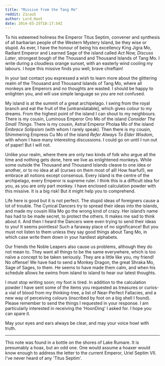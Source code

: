 ```yaml
---
title: "Missive from the Tang Mo"
reddit: 21cau5
author: Lord_Hoot
date: 2014-03-25T18:17:54Z
---
```


To his esteemed holiness the Emperor Titus Septim, convener and synthesis of all barbarian people of the Western Mystery Island, be they wise or stupid. As ever, I have the honour of being his excellency King Jigra Mo, Radiant Emperor and Learned Sage of the island called *Act Now, Discuss Later*, strongest bough of the Thousand and Thousand Islands of Tang Mo. I write during a cloudless orange sunset, with an easterly wind cooling my labours. I hope this missive finds you well, brave chieftain!

In your last contact you expressed a wish to learn more about the glittering realm of the Thousand and Thousand Islands of Tang Mo, where all monkeys are Emperors and no thoughts are wasted. I should be happy to enlighten you, and will use simple language so you are not confused.

My island is at the summit of a great archipelago. I swing from the royal branch and eat the fruit of the [untranslatable], which gives colour to my dreams. From the highest point of the island I can shout to my neighbours. There is my cousin, Luminous Emperor Oro Mo of the island *Consider The Small Things*. There is my cousin, Astral Emperor Pholaa Mo of the island *Embrace Solipsism* (with whom I rarely speak). Then there is my cousin, Shimmering Empress Cu Mo of the island *Refer Always To Elder Wisdom*, with whom I have many interesting discussions. I could go on until I run out of paper! But I will not.

Unlike your realm, where there are only two kinds of folk who argue all the time and nothing gets done, here we live as enlightened monkeys. While some outside the Thousand and Thousand Islands cleave to one idea or another, or to no idea at all (curses on them most of all! How fearful!), we embrace all notions except consensus. Every island is the centre of the archipelago, every Emperor is supreme ruler. I think this is a difficult idea for you, as you are only part monkey. I have enclosed calculation powder with this missive. It is a big risk! But it might help you to comprehend.

Life here is good but it is not perfect. The stupid ideas of foreigners cause a lot of trouble. The Cynical Dancers try to spread their ideas into the islands, and made my cousin Ililia Mo go the wrong kind of crazy. Her island’s name has had to be made secret, to protect the others. It makes me sad to think about it. And then I heard the Dancers were even trying to send their ideas to you! It seems pointless! Such a faraway place of no significance! But you must not listen to them unless they say good things about Tang Mo, in which case write them down in your hardiest alphabets.

Our friends the Noble Leapers also cause us problems, although they do not mean to. They want all things to be the same everywhere, which is too naïve a concept to be taken seriously. They are a little like you, my friend! No offense! We have had to send a Monkey Dragon, the great Shraka Mo, Sage of Sages, to them. He seems to have made them calm, and when his schedule allows he swims from island to island to hear our latest thoughts. 

I must stop writing soon; my foot is tired. In addition to the calculation powder I have sent some of the items you requested as treasures or curios- a vial of blood from my thinking-tree, a list of Near-Perfect Fallacies, and a new way of perceiving colours (inscribed by foot on a big shell I found). Please remember to send the things I requested in your response. I am particularly interested in receiving the ‘HoonDing’ I asked for. I hope you can spare it.

May your eyes and ears always be clear, and may your voice howl with truth.

--------------------------------
This note was found in a bottle on the shores of Lake Rumare. It is presumably a hoax, but an odd one. One would assume a hoaxer would know enough to address the letter to the current Emperor, Uriel Septim VII. I've never heard of any 'Titus Septim'.
